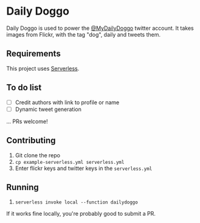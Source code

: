 # Daily Doggo


Daily Doggo is used to power the [@MyDailyDoggo](https://twitter.com/MyDailyDoggo) twitter account. It takes images from Flickr, with the tag "dog", daily and tweets them. 

## Requirements 

This project uses [Serverless](https://serverless.com/).

## To do list
* [ ] Credit authors with link to profile or name
* [ ] Dynamic tweet generation

... PRs welcome!

## Contributing

1. Git clone the repo
2. `cp example-serverless.yml serverless.yml`
3. Enter flickr keys and twitter keys in the `serverless.yml`

## Running
1. `serverless invoke local --function dailydoggo`

If it works fine locally, you're probably good to submit a PR. 